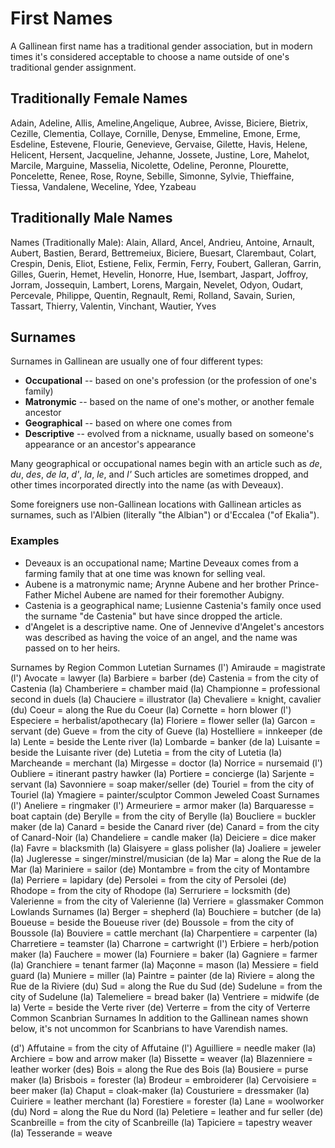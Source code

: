 # First Names
A Gallinean first name has a traditional gender association, but in modern times it's 
considered acceptable to choose a name outside of one's traditional gender assignment.

## Traditionally Female Names
  
  Adain, Adeline, Allis, Ameline,Angelique, Aubree, Avisse, Biciere, Bietrix, Cezille, Clementia, Collaye, Cornille, Denyse, Emmeline, Emone, Erme, Esdeline, Estevene, Flourie, Genevieve, Gervaise, Gilette, Havis, Helene, Helicent, Hersent, Jacqueline, Jehanne, Jossete, Justine, Lore, Mahelot, Marcile, Marguine, Masselia, Nicolette, Odeline, Peronne, Plourette, Poncelette, Renee, Rose, Royne, Sebille, Simonne, Sylvie, Thieffaine, Tiessa, Vandalene, Weceline, Ydee, Yzabeau

## Traditionally Male Names

Names (Traditionally Male): Alain, Allard, Ancel, Andrieu, Antoine, Arnault, Aubert, Bastien, Berard, Bettremeiux, Biciere, Buesart, Clarembaut, Colart, Crespin, Denis, Eliot, Estiene, Felix, Fermin, Ferry, Foubert, Galleran, Garrin, Gilles, Guerin, Hemet, Hevelin, Honorre, Hue, Isembart, Jaspart, Joffroy, Jorram, Jossequin, Lambert, Lorens, Margain, Nevelet, Odyon, Oudart, Percevale, Philippe, Quentin, Regnault, Remi, Rolland, Savain, Surien, Tassart, Thierry, Valentin, Vinchant, Wautier, Yves

## Surnames

Surnames in Gallinean are usually one of four different types:

  - **Occupational** -- based on one's profession (or the profession of one's family)
  - **Matronymic** -- based on the name of one's mother, or another female ancestor
  - **Geographical** -- based on where one comes from
  - **Descriptive** -- evolved from a nickname, usually based on someone's appearance or an ancestor's appearance

Many geographical or occupational names begin with an article such as *de*, *du*, *des*, *de la*, *d'*, *la*, *le*, and *l'*
Such articles are sometimes dropped, and other times incorporated directly into the name (as with Deveaux).

Some foreigners use non-Gallinean locations with Gallinean articles as surnames, 
such as l'Albien (literally "the Albian") or d'Eccalea ("of Ekalia").

### Examples

  - Deveaux is an occupational name; Martine Deveaux comes from a farming family that at one time was known for selling veal.
  - Aubene is a matronymic name; Arynne Aubene and her brother Prince-Father Michel Aubene are named for their foremother Aubigny.
  - Castenia is a geographical name; Lusienne Castenia's family once used the surname "de Castenia" but have since dropped the article.
  - d'Angelet is a descriptive name. One of Jennevive d'Angelet's ancestors was described as having the
    voice of an angel, and the name was passed on to her heirs.


Surnames by Region
Common Lutetian Surnames
(l') Amiraude = magistrate
(l') Avocate = lawyer
(la) Barbiere = barber
(de) Castenia = from the city of Castenia
(la) Chamberiere = chamber maid
(la) Championne = professional second in duels
(la) Chauciere = illustrator
(la) Chevaliere = knight, cavalier
(du) Coeur = along the Rue du Coeur
(la) Cornette = horn blower
(l') Especiere = herbalist/apothecary
(la) Floriere = flower seller
(la) Garcon = servant
(de) Gueve = from the city of Gueve
(la) Hostelliere = innkeeper
(de la) Lente = beside the Lente river
(la) Lombarde = banker
(de la) Luisante = beside the Luisante river
(de) Lutetia = from the city of Lutetia
(la) Marcheande = merchant
(la) Mirgesse = doctor
(la) Norrice = nursemaid
(l') Oubliere = itinerant pastry hawker
(la) Portiere = concierge
(la) Sarjente = servant
(la) Savonniere = soap maker/seller
(de) Touriel = from the city of Touriel
(la) Ymagiere = painter/sculptor
Common Jeweled Coast Surnames
(l') Aneliere = ringmaker
(l') Armeuriere = armor maker
(la) Barquaresse = boat captain
(de) Berylle = from the city of Berylle
(la) Boucliere = buckler maker
(de la) Canard = beside the Canard river
(de) Canard = from the city of Canard-Noir
(la) Chandeliere = candle maker
(la) Deiciere = dice maker
(la) Favre = blacksmith
(la) Glaisyere = glass polisher
(la) Joaliere = jeweler
(la) Jugleresse = singer/minstrel/musician
(de la) Mar = along the Rue de la Mar
(la) Mariniere = sailor
(de) Montambre = from the city of Montambre
(la) Perriere = lapidary
(de) Persolei = from the city of Persolei
(de) Rhodope = from the city of Rhodope
(la) Serruriere = locksmith
(de) Valerienne = from the city of Valerienne
(la) Verriere = glassmaker
Common Lowlands Surnames
(la) Berger = shepherd
(la) Bouchiere = butcher
(de la) Boueuse = beside the Boueuse river
(de) Boussole = from the city of Boussole
(la) Bouviere = cattle merchant
(la) Charpentiere = carpenter
(la) Charretiere = teamster
(la) Charrone = cartwright
(l') Erbiere = herb/potion maker
(la) Fauchere = mower
(la) Fourniere = baker
(la) Gagniere = farmer
(la) Granchiere = tenant farmer
(la) Maçonne = mason
(la) Messiere = field guard
(la) Muniere = miller
(la) Paintre = painter
(de la) Riviere = along the Rue de la Riviere
(du) Sud = along the Rue du Sud
(de) Sudelune = from the city of Sudelune
(la) Talemeliere = bread baker
(la) Ventriere = midwife
(de la) Verte = beside the Verte river
(de) Verterre = from the city of Verterre
Common Scanbrian Surnames
In addition to the Gallinean names shown below, it's not uncommon for Scanbrians to have Varendish names.

(d') Affutaine = from the city of Affutaine
(l') Aguilliere = needle maker
(la) Archiere = bow and arrow maker
(la) Bissette = weaver
(la) Blazenniere = leather worker
(des) Bois = along the Rue des Bois
(la) Bousiere = purse maker
(la) Brisbois = forester
(la) Brodeur = embroiderer
(la) Cervoisiere = beer maker
(la) Chaput = cloak-maker
(la) Cousturiere = dressmaker
(la) Cuiriere = leather merchant
(la) Forestiere = forester
(la) Lane = woolworker
(du) Nord = along the Rue du Nord
(la) Peletiere = leather and fur seller
(de) Scanbreille = from the city of Scanbreille
(la) Tapiciere = tapestry weaver
(la) Tesserande = weave
